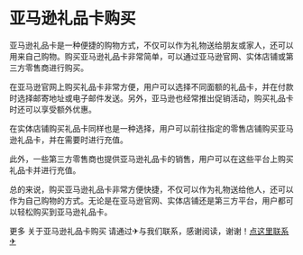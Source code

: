 # 亚马逊礼品卡购买

亚马逊礼品卡是一种便捷的购物方式，不仅可以作为礼物送给朋友或家人，还可以用来自己购物。购买亚马逊礼品卡非常简单，可以通过亚马逊官网、实体店铺或第三方零售商进行购买。

在亚马逊官网上购买礼品卡非常方便，用户可以选择不同面额的礼品卡，并在付款时选择邮寄地址或电子邮件发送。另外，亚马逊也经常推出促销活动，购买礼品卡时还可以享受额外优惠。

在实体店铺购买礼品卡同样也是一种选择，用户可以前往指定的零售店铺购买亚马逊礼品卡，并在需要时进行充值。

此外，一些第三方零售商也提供亚马逊礼品卡的销售，用户可以在这些平台上购买礼品卡并进行充值。

总的来说，购买亚马逊礼品卡非常方便快捷，不仅可以作为礼物送给他人，还可以作为自己购物的方式。无论是在亚马逊官网、实体店铺还是第三方平台，用户都可以轻松购买到亚马逊礼品卡。

更多 关于亚马逊礼品卡购买 请通过✈与我们联系，感谢阅读，谢谢！[点这里联系✈](https://bbd.k02.cc)